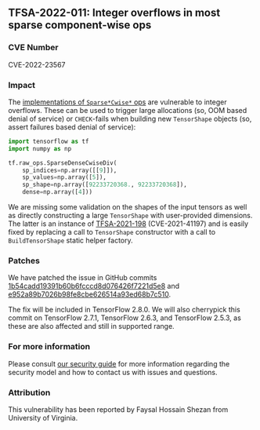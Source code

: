 ## TFSA-2022-011: Integer overflows in most sparse component-wise ops

### CVE Number
CVE-2022-23567

### Impact
The [implementations of `Sparse*Cwise*` ops](https://github.com/galeone/tensorflow/blob/5100e359aef5c8021f2e71c7b986420b85ce7b3d/tensorflow/core/kernels/sparse_dense_binary_op_shared.cc) are vulnerable to integer overflows. These can be used to trigger large allocations (so, OOM based denial of service) or `CHECK`-fails when building new `TensorShape` objects (so, assert failures based denial of service):

```python
import tensorflow as tf
import numpy as np

tf.raw_ops.SparseDenseCwiseDiv(
    sp_indices=np.array([[9]]),
    sp_values=np.array([5]),
    sp_shape=np.array([92233720368., 92233720368]),
    dense=np.array([4]))
```

We are missing some validation on the shapes of the input tensors as well as directly constructing a large `TensorShape` with user-provided dimensions. The latter is an instance of [TFSA-2021-198](https://github.com/galeone/tensorflow/blob/master/tensorflow/security/advisory/tfsa-2021-198.md) (CVE-2021-41197) and is easily fixed by replacing a call to `TensorShape` constructor with a call to `BuildTensorShape` static helper factory.

### Patches
We have patched the issue in GitHub commits [1b54cadd19391b60b6fcccd8d076426f7221d5e8](https://github.com/galeone/tensorflow/commit/1b54cadd19391b60b6fcccd8d076426f7221d5e8) and [e952a89b7026b98fe8cbe626514a93ed68b7c510](https://github.com/galeone/tensorflow/commit/e952a89b7026b98fe8cbe626514a93ed68b7c510).

The fix will be included in TensorFlow 2.8.0. We will also cherrypick this commit on TensorFlow 2.7.1, TensorFlow 2.6.3, and TensorFlow 2.5.3, as these are also affected and still in supported range.

### For more information
Please consult [our security guide](https://github.com/galeone/tensorflow/blob/master/SECURITY.md) for more information regarding the security model and how to contact us with issues and questions.

### Attribution
This vulnerability has been reported by Faysal Hossain Shezan from University of Virginia.
